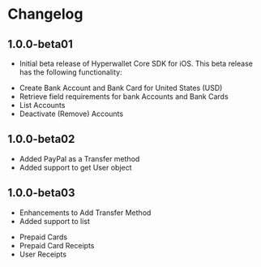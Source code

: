 Changelog
=========

1.0.0-beta01
-------------------
- Initial beta release of Hyperwallet Core SDK for iOS. This beta release has the following functionality:
* Create Bank Account and Bank Card for United States (USD)
* Retrieve field requirements for bank Accounts and Bank Cards
* List Accounts
* Deactivate (Remove) Accounts

1.0.0-beta02
-------------------
* Added PayPal as a Transfer method
* Added support to get User object

1.0.0-beta03
-------------------
- Enhancements to Add Transfer Method
- Added support to list 
 * Prepaid Cards
 * Prepaid Card Receipts
 * User Receipts
